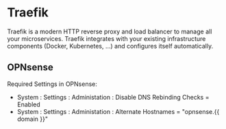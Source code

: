 # Traefik

Traefik is a modern HTTP reverse proxy and load balancer to manage all your microservices. Traefik integrates with your existing infrastructure components (Docker, Kubernetes, ...) and configures itself automatically.

## OPNsense

Required Settings in OPNsense:

- System : Settings : Administation : Disable DNS Rebinding Checks = Enabled
- System : Settings : Administation : Alternate Hostnames = "opnsense.{{ domain }}"
